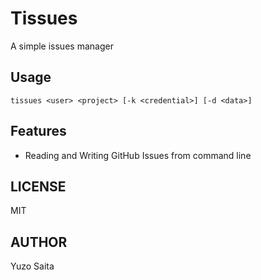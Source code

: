 # Tissues

A simple issues manager

## Usage

```
tissues <user> <project> [-k <credential>] [-d <data>]
```

## Features
- Reading and Writing GitHub Issues from command line

## LICENSE
MIT

## AUTHOR
Yuzo Saita
